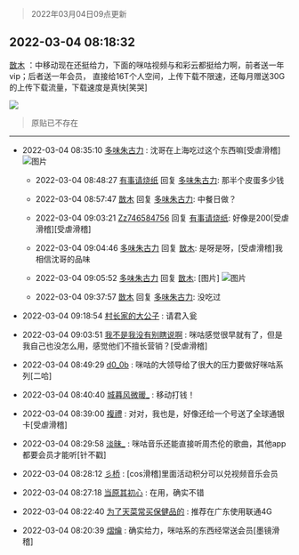 > 2022年03月04日09点更新
<link rel="stylesheet" href="https://cdn.jsdelivr.net/gh/taotie6/sampleJSON@main/css/photo_show.css">
<meta name="referrer" content="no-referrer" />


 ## 2022-03-04 08:18:32 

 [㪚木](https://www.coolapk.com/feed/33979672?shareKey=YzE4M2JjNjIwNGUxNjIyMTViZDA~) ：中移动现在还挺给力，下面的咪咕视频与和彩云都挺给力啊，前者送一年vip；后者送一年会员， 直接给16T个人空间，上传下载不限速，还每月赠送30G的上传下载流量，下载速度是真快[笑哭] 

<div class="album">
<img class="img-item" src="https://image.coolapk.com/feed/2022/0304/08/1081091_c324ac53_3111_2244_394@208x144.png" />
</div>

> 原贴已不存在 

 ------- 

- 2022-03-04 08:35:10 [多味朱古力](uid=1614110) : 沈哥在上海吃过这个东西嘛[受虐滑稽] ![图片](https://image.coolapk.com/feed/2022/0304/08/1614110_25cf8dc3_4109_5245_665@1080x2340.jpeg)

    - 2022-03-04 08:48:27 [有事请烧纸](uid=1802946) 回复 [多味朱古力](uid=1614110): 那半个皮蛋多少钱 

    - 2022-03-04 08:57:47 [㪚木](uid=1081091) 回复 [多味朱古力](uid=1614110): 中餐日做？ 

    - 2022-03-04 09:03:21 [Zz746584756](uid=3447743) 回复 [有事请烧纸](uid=1802946): 好像是200[受虐滑稽][受虐滑稽] 

    - 2022-03-04 09:04:46 [多味朱古力](uid=1614110) 回复 [㪚木](uid=1081091): 是呀是呀，[受虐滑稽]我相信沈哥的品味 

    - 2022-03-04 09:05:52 [多味朱古力](uid=1614110) 回复 [㪚木](uid=1081091): [图片] ![图片](https://image.coolapk.com/feed/2022/0304/09/1614110_4739712b_5951_6841_737@1080x2340.jpeg)

    - 2022-03-04 09:37:57 [㪚木](uid=1081091) 回复 [多味朱古力](uid=1614110): 没吃过 

- 2022-03-04 09:18:54 [村长家的大公子](uid=685373) : 请君入瓮 

- 2022-03-04 09:03:51 [我不是我没有别瞎说啊](uid=2231912) : 咪咕感觉很早就有了，但是我自己也没怎么用，感觉他们不擅长营销？[受虐滑稽] 

- 2022-03-04 08:49:29 [d0_0b](uid=466123) : 咪咕的大领导给了很大的压力要做好咪咕系列[二哈] 

- 2022-03-04 08:40:40 [城暮风微暖_](uid=4146611) : 移动打钱！ 

- 2022-03-04 08:39:00 [複禮](uid=1437066) : 对对，我也是，好像还给一个号送了全球通银卡[受虐滑稽] 

- 2022-03-04 08:29:58 [淡昧_](uid=1559932) : 咪咕音乐还能直接听周杰伦的歌曲，其他app都要会员才能听[针不戳] 

- 2022-03-04 08:28:12 [彡桥](uid=3740933) : [cos滑稽]里面活动积分可以兑视频音乐会员 

- 2022-03-04 08:27:18 [当原其初心](uid=1076410) : 在用，确实不错 

- 2022-03-04 08:22:40 [为了天菜常买保健品的](uid=15865169) : 推荐在广东使用联通4G 

- 2022-03-04 08:20:39 [熠爚](uid=3242762) : 确实给力，咪咕系的东西经常送会员[墨镜滑稽] 

